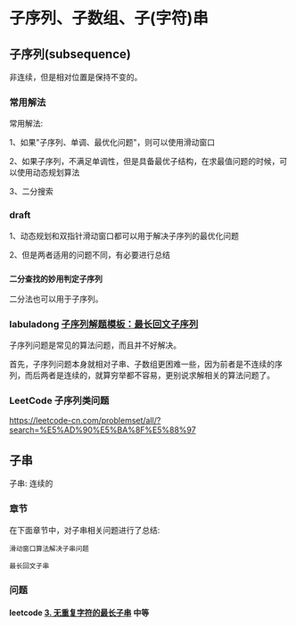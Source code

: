 # 子序列、子数组、子(字符)串



## 子序列(subsequence)

非连续，但是相对位置是保持不变的。

### 常用解法

常用解法:

1、如果"子序列、单调、最优化问题"，则可以使用滑动窗口

2、如果子序列，不满足单调性，但是具备最优子结构，在求最值问题的时候，可以使用动态规划算法

3、二分搜索

### draft

1、动态规划和双指针滑动窗口都可以用于解决子序列的最优化问题

2、但是两者适用的问题不同，有必要进行总结

### `二分查找的妙用判定子序列`

二分法也可以用于子序列。



### labuladong [子序列解题模板：最长回文子序列](https://mp.weixin.qq.com/s/zNai1pzXHeB2tQE6AdOXTA)

子序列问题是常见的算法问题，而且并不好解决。

首先，子序列问题本身就相对子串、子数组更困难一些，因为前者是不连续的序列，而后两者是连续的，就算穷举都不容易，更别说求解相关的算法问题了。



### LeetCode 子序列类问题

https://leetcode-cn.com/problemset/all/?search=%E5%AD%90%E5%BA%8F%E5%88%97

## 子串

子串: 连续的

### 章节

在下面章节中，对子串相关问题进行了总结: 

`滑动窗口算法解决子串问题`

`最长回文子串`

### 问题

#### leetcode [3. 无重复字符的最长子串](https://leetcode-cn.com/problems/longest-substring-without-repeating-characters/) 中等



